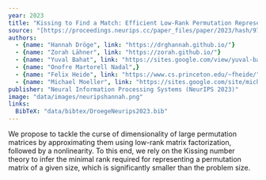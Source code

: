 ```yaml
---
year: 2023
title: "Kissing to Find a Match: Efficient Low-Rank Permutation Representation"
source: "[https://proceedings.neurips.cc/paper_files/paper/2023/hash/97826456fb8c02fa368d673a49bbc563-Abstract-Conference.html]"
authors:
  - {name: "Hannah Dröge", link: "https://drghannah.github.io/"}
  - {name: "Zorah Lähner", link: "https://zorah.github.io/"}
  - {name: "Yuval Bahat", link: "https://sites.google.com/view/yuval-bahat/home"}
  - {name: "Onofre Martorell Nadal",}
  - {name: "Felix Heide", link: "https://www.cs.princeton.edu/~fheide/"} 
  - {name: "Michael Moeller", link: "https://sites.google.com/site/michaelmoellermath"}
publisher: "Neural Information Processing Systems (NeurIPS 2023)"
image: "data/images/neuripshannah.png"
links:
  BibTeX: "data/bibtex/DroegeNeurips2023.bib"
---
```

We propose to tackle the curse of dimensionality of large permutation matrices by approximating them using low-rank matrix factorization, followed by a nonlinearity. To this end, we rely on the Kissing number theory to infer the minimal rank required for representing a permutation matrix of a given size, which is significantly smaller than the problem size.

